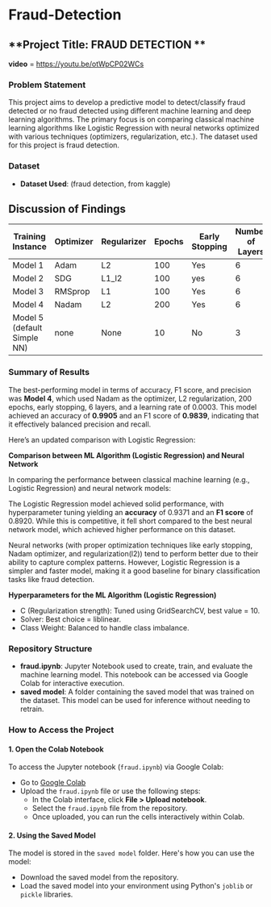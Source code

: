 # Fraud-Detection
## **Project Title: FRAUD DETECTION **

**video** =  https://youtu.be/otWpCP02WCs

### **Problem Statement**
This project aims to develop a predictive model to detect/classify fraud detected or no fraud detected  using different machine learning and deep learning algorithms. The primary focus is on comparing classical machine learning algorithms like Logistic Regression with neural networks optimized with various techniques (optimizers, regularization, etc.). The dataset used for this project is fraud detection.

### **Dataset**
- **Dataset Used**: (fraud detection, from kaggle)

## **Discussion of Findings**

| **Training Instance** | **Optimizer** | **Regularizer** | **Epochs** | **Early Stopping** | **Number of Layers** | **Learning Rate** | **Accuracy** | **F1 Score** | **Recall** | **Precision** |
|----------------------|---------------|-----------------|------------|--------------------|----------------------|-------------------|--------------|--------------|------------|--------------|
| Model 1               | Adam          | L2              | 100        | Yes                | 6                    |0.0003             |0.9820       |0.9698        |0.9903       |0.9502        |
| Model 2               | SDG          | L1_l2              | 100        | yes                 | 6                   | 0.001            |0.9537        |0.9261       |0.9968      |0.8648        |
| Model 3               | RMSprop       | L1           | 100      | Yes                | 6                  |0.0005           |0.9792       |0.9764       |0.9605     |0.9870       |0.9354
| Model 4               | Nadam         | L2              | 200        | Yes                | 6                   | 0.0003            |0.9905        | 0.9839       | 0.9935     | 0.9745       |
| Model 5 (default Simple NN)   | none         | None            | 10        | No                 | 3                    | 0.001             |0.8728         |0.7502       |0.6569     | 0.8745       |


### **Summary of Results**
The best-performing model in terms of accuracy, F1 score, and precision was **Model 4**, which used Nadam as the optimizer, L2 regularization, 200 epochs, early stopping, 6 layers, and a learning rate of 0.0003. This model achieved an accuracy of **0.9905** and an F1 score of **0.9839**, indicating that it effectively balanced precision and recall.

Here’s an updated comparison with Logistic Regression:

**Comparison between ML Algorithm (Logistic Regression) and Neural Network**

In comparing the performance between classical machine learning (e.g., Logistic Regression) and neural network models:

The Logistic Regression model achieved solid performance, with hyperparameter tuning yielding an **accuracy** of 0.9371 and an **F1 score** of 0.8920. While this is competitive, it fell short compared to the best neural network model, which achieved higher performance on this dataset.


Neural networks (with proper optimization techniques like early stopping, Nadam optimizer, and regularization(l2)) tend to perform better due to their ability to capture complex patterns. However, Logistic Regression is a simpler and faster model, making it a good baseline for binary classification tasks like fraud detection.

**Hyperparameters for the ML Algorithm (Logistic Regression)**
- C (Regularization strength): Tuned using GridSearchCV, best value =  10.
- Solver: Best choice =  liblinear.
- Class Weight: Balanced to handle class imbalance.


### Repository Structure
- **fraud.ipynb**: Jupyter Notebook used to create, train, and evaluate the machine learning model. This notebook can be accessed via Google Colab for interactive execution.
- **saved model**: A folder containing the saved model that was trained on the dataset. This model can be used for inference without needing to retrain.

### How to Access the Project

#### 1. Open the Colab Notebook
To access the Jupyter notebook (`fraud.ipynb`) via Google Colab:
- Go to [Google Colab](https://colab.research.google.com/)
- Upload the `fraud.ipynb` file or use the following steps:
  - In the Colab interface, click **File > Upload notebook**.
  - Select the `fraud.ipynb` file from the repository.
  - Once uploaded, you can run the cells interactively within Colab.

#### 2. Using the Saved Model
The model is stored in the `saved model` folder. Here's how you can use the model:
- Download the saved model from the repository.
- Load the saved model into your environment using Python's `joblib` or `pickle` libraries.
